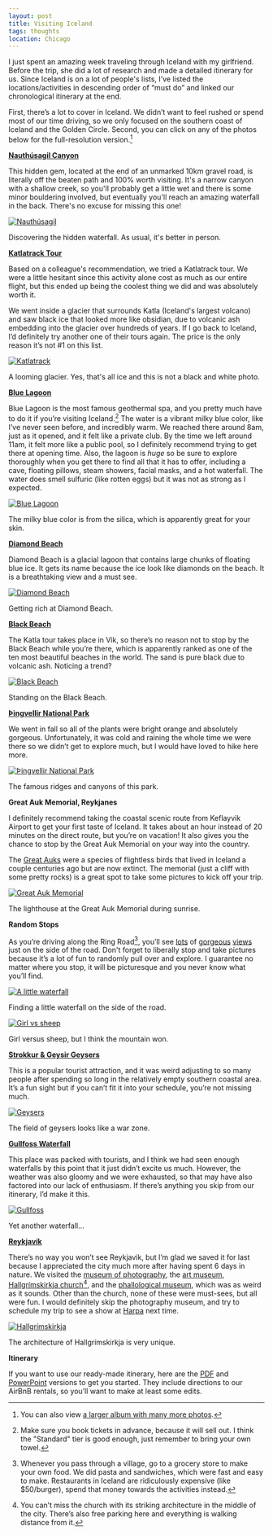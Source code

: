```yaml
---
layout: post
title: Visiting Iceland
tags: thoughts
location: Chicago
---
```


I just spent an amazing week traveling through Iceland with my girlfriend. Before the trip, she did a lot of research and made a detailed itinerary for us. Since Iceland is on a lot of people's lists, I’ve listed the locations/activities in descending order of “must do” and linked our chronological itinerary at the end.

First, there’s a lot to cover in Iceland. We didn’t want to feel rushed or spend most of our time driving, so we only focused on the southern coast of Iceland and the Golden Circle. Second, you can click on any of the photos below for the full-resolution version.[^1]

**[Nauthúsagil Canyon](http://www.katlageopark.com/geosites/nauthusagil/)**

This hidden gem, located at the end of an unmarked 10km gravel road, is literally off the beaten path and 100% worth visiting. It's a narrow canyon with a shallow creek, so you'll probably get a little wet and there is some minor bouldering involved, but eventually you'll reach an amazing waterfall in the back. There's no excuse for missing this one!

<a href="/post_files/iceland/IMG_0066.JPG" title="View larger image"><img src="/post_files/iceland/IMG_0066_thumbnail.jpeg" class="photograph img500" alt="Nauthúsagil" /></a>
<p class="caption">Discovering the hidden waterfall. As usual, it's better in person.</p>

**[Katlatrack Tour](http://www.katlatrack.is/)**

Based on a colleague's recommendation, we tried a Katlatrack tour. We were a little hesitant since this activity alone cost as much as our entire flight, but this ended up being the coolest thing we did and was absolutely worth it.

We went inside a glacier that surrounds Katla (Iceland's largest volcano) and saw black ice that looked more like obsidian, due to volcanic ash embedding into the glacier over hundreds of years. If I go back to Iceland, I’d definitely try another one of their tours again. The price is the only reason it’s not #1 on this list.

<a href="/post_files/iceland/IMG_3171.JPG" title="View larger image"><img src="/post_files/iceland/IMG_3171_thumbnail.jpeg" class="photograph img500" alt="Katlatrack" /></a>
<p class="caption">A looming glacier. Yes, that's all ice and this is not a black and white photo.</p>

**[Blue Lagoon](http://www.bluelagoon.com/)**

Blue Lagoon is the most famous geothermal spa, and you pretty much have to do it if you’re visiting Iceland.[^2] The water is a vibrant milky blue color, like I’ve never seen before, and incredibly warm. We reached there around 8am, just as it opened, and it felt like a private club. By the time we left around 11am, it felt more like a public pool, so I definitely recommend trying to get there at opening time. Also, the lagoon is *huge* so be sure to explore thoroughly when you get there to find all that it has to offer, including a cave, floating pillows, steam showers, facial masks, and a hot waterfall. The water does smell sulfuric (like rotten eggs) but it was not as strong as I expected.

<a href="/post_files/iceland/IMG_2905.JPG" title="View larger image"><img src="/post_files/iceland/IMG_2905_thumbnail.jpeg" class="photograph img500" alt="Blue Lagoon" /></a>
<p class="caption">The milky blue color is from the silica, which is apparently great for your skin.</p>

**[Diamond Beach](https://guidetoiceland.is/connect-with-locals/regina/iceland-s-diamond-beach)**

Diamond Beach is a glacial lagoon that contains large chunks of floating blue ice. It gets its name because the ice look like diamonds on the beach. It is a breathtaking view and a must see.

<a href="/post_files/iceland/IMG_3082.JPG" title="View larger image"><img src="/post_files/iceland/IMG_3082_thumbnail.jpeg" class="photograph" alt="Diamond Beach" /></a>
<p class="caption">Getting rich at Diamond Beach.</p>

**[Black Beach](https://en.wikipedia.org/wiki/V%C3%ADk_%C3%AD_Mýrdal)**

The Katla tour takes place in Vik, so there’s no reason not to stop by the Black Beach while you’re there, which is apparently ranked as one of the ten most beautiful beaches in the world. The sand is pure black due to volcanic ash. Noticing a trend?

<a href="/post_files/iceland/IMG_1516.JPG" title="View larger image"><img src="/post_files/iceland/IMG_1516_thumbnail.jpeg" class="photograph img500" alt="Black Beach" /></a>
<p class="caption">Standing on the Black Beach.</p>

**[Þingvellir National Park](https://en.wikipedia.org/wiki/%C3%9Eingvellir)**

We went in fall so all of the plants were bright orange and absolutely gorgeous. Unfortunately, it was cold and raining the whole time we were there so we didn’t get to explore much, but I would have loved to hike here more.

<a href="/post_files/iceland/IMG_3364.JPG" title="View larger image"><img src="/post_files/iceland/IMG_3364_thumbnail.jpeg" class="photograph img500" alt="Þingvellir National Park" /></a>
<p class="caption">The famous ridges and canyons of this park.</p>

**Great Auk Memorial, Reykjanes**

I definitely recommend taking the coastal scenic route from Keflayvik Airport to get your first taste of Iceland. It takes about an hour instead of 20 minutes on the direct route, but you’re on vacation! It also gives you the chance to stop by the Great Auk Memorial on your way into the country.

The [Great Auks](https://en.wikipedia.org/wiki/Great_auk) were a species of flightless birds that lived in Iceland a couple centuries ago but are now extinct. The memorial (just a cliff with some pretty rocks) is a great spot to take some pictures to kick off your trip.

<a href="/post_files/iceland/IMG_1214.JPG" title="View larger image"><img src="/post_files/iceland/IMG_1214_thumbnail.jpeg" class="photograph img500" alt="Great Auk Memorial" /></a>
<p class="caption">The lighthouse at the Great Auk Memorial during sunrise.</p>

**Random Stops**

As you’re driving along the Ring Road[^3], you’ll see [lots](https://www.icloud.com/sharedalbum/#B0i5ON9t38rPkO;F19A881E-501A-41BA-9940-AF82F70C0A24) of [gorgeous](https://www.icloud.com/sharedalbum/#B0i5ON9t38rPkO;B2472E6D-6D1F-4F5B-85FD-31435ABA1F67) [views](https://www.icloud.com/sharedalbum/#B0i5ON9t38rPkO;19E2372A-5D37-4595-9F75-BCE9D85CDBE3) just on the side of the road. Don't forget to liberally stop and take pictures because it’s a lot of fun to randomly pull over and explore. I guarantee no matter where you stop, it will be picturesque and you never know what you’ll find.

<a href="/post_files/iceland/IMG_1317.JPG" title="View larger image"><img src="/post_files/iceland/IMG_1317_thumbnail.jpeg" class="photograph img500" alt="A little waterfall" /></a>
<p class="caption">Finding a little waterfall on the side of the road.</p>

<a href="/post_files/iceland/IMG_0325.JPG" title="View larger image"><img src="/post_files/iceland/IMG_0325_thumbnail.jpeg" class="photograph img500" alt="Girl vs sheep" /></a>
<p class="caption">Girl versus sheep, but I think the mountain won.</p>

**[Strokkur & Geysir Geysers](https://en.wikipedia.org/wiki/Strokkur)**

This is a popular tourist attraction, and it was weird adjusting to so many people after spending so long in the relatively empty southern coastal area. It’s a fun sight but if you can’t fit it into your schedule, you’re not missing much.

<a href="/post_files/iceland/IMG_1613.JPG" title="View larger image"><img src="/post_files/iceland/IMG_1613_thumbnail.jpeg" class="photograph" alt="Geysers" /></a>
<p class="caption">The field of geysers looks like a war zone.</p>

**[Gullfoss Waterfall](https://en.wikipedia.org/wiki/Gullfoss)**

This place was packed with tourists, and I think we had seen enough waterfalls by this point that it just didn’t excite us much. However, the weather was also gloomy and we were exhausted, so that may have also factored into our lack of enthusiasm. If there’s anything you skip from our itinerary, I’d make it this.

<a href="/post_files/iceland/IMG_0006.JPG" title="View larger image"><img src="/post_files/iceland/IMG_0006_thumbnail.jpeg" class="photograph img500" alt="Gullfoss" /></a>
<p class="caption">Yet another waterfall...</p>

**[Reykjavík](https://en.wikipedia.org/wiki/Reykjav%C3%ADk)**

There’s no way you won’t see Reykjavik, but I’m glad we saved it for last because I appreciated the city much more after having spent 6 days in nature. We visited the [museum of photography](https://en.wikipedia.org/wiki/Reykjav%C3%ADk_Museum_of_Photography), the [art museum](https://en.wikipedia.org/wiki/Reykjavik_Art_Museum), [Hallgrímskirkja church](https://en.wikipedia.org/wiki/Hallgr%C3%ADmskirkja)[^4], and the [phallological museum](https://en.wikipedia.org/wiki/Icelandic_Phallological_Museum), which was as weird as it sounds. Other than the church, none of these were must-sees, but all were fun. I would definitely skip the photography museum, and try to schedule my trip to see a show at [Harpa](https://en.harpa.is/) next time.

<a href="/post_files/iceland/IMG_1668.JPG" title="View larger image"><img src="/post_files/iceland/IMG_1668_thumbnail.jpeg" class="photograph img500" alt="Hallgrímskirkja" /></a>
<p class="caption">The architecture of Hallgrímskirkja is very unique.</p>

**Itinerary**

If you want to use our ready-made itinerary, here are the [PDF](/post_files/iceland/iceland_itinerary.pdf) and [PowerPoint](/post_files/iceland/iceland.pptx) versions to get you started. They include directions to our AirBnB rentals, so you’ll want to make at least some edits.


[^1]: You can also view [a larger album with many more photos](https://www.icloud.com/sharedalbum/#B0i5ON9t38rPkO).
[^2]: Make sure you book tickets in advance, because it will sell out. I think the "Standard" tier is good enough, just remember to bring your own towel.
[^3]: Whenever you pass through a village, go to a grocery store to make your own food. We did pasta and sandwiches, which were fast and easy to make. Restaurants in Iceland are ridiculously expensive (like $50/burger), spend that money towards the activities instead.
[^4]: You can’t miss the church with its striking architecture in the middle of the city. There’s also free parking here and everything is walking distance from it.
